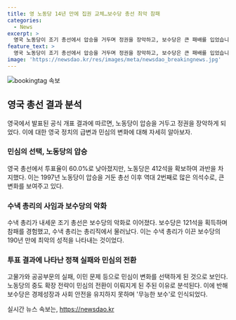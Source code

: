 ```yaml
---
title: 영 노동당 14년 만에 집권 교체…보수당 총선 최악 참패
categories:
  - News
excerpt: >
  영국 노동당이 조기 총선에서 압승을 거두며 정권을 장악하고, 보수당은 큰 패배를 입었습니다. 투표율은 낮았지만, 노동당은 역대 2번째로 많은 의석을 획득하여 역사적인 변화를 이끌었습니다. 수낵 총리는 사임을 발표하며 무능한 보수로 여겨져 민심을 잃었다는 평가를 받았고, 중도 성향의 자유민주당이 약진했습니다. 또한, 극우당이 처음으로 당선자를 배출하는 등 정치 지형이 변화했습니다.
feature_text: >
  영국 노동당이 조기 총선에서 압승을 거두며 정권을 장악하고, 보수당은 큰 패배를 입었습니다. 투표율은 낮았지만, 노동당은 역대 2번째로 많은 의석을 획득하여 역사적인 변화를 이끌었습니다. 수낵 총리는 사임을 발표하며 무능한 보수로 여겨져 민심을 잃었다는 평가를 받았고, 중도 성향의 자유민주당이 약진했습니다. 또한, 극우당이 처음으로 당선자를 배출하는 등 정치 지형이 변화했습니다.
image: 'https://newsdao.kr/res/images/meta/newsdao_breakingnews.jpg'
---
```


<p><img src="https://newsdao.kr/res/images/meta/newsdao_breakingnews.jpg" alt="bookingtag 속보" /></p>

<h2 data-ke-size="size26">영국 총선 결과 분석</h2>

<p data-ke-size="size16">영국에서 발표된 공식 개표 결과에 따르면, 노동당이 압승을 거두고 정권을 장악하게 되었다. 이에 대한 영국 정치의 급변과 민심의 변화에 대해 자세히 알아보자. </p>

<h3>민심의 선택, 노동당의 압승</h3>

<p data-ke-size="size16">영국 총선에서 투표율이 60.0%로 낮아졌지만, 노동당은 412석을 확보하여 과반을 차지했다. 이는 1997년 노동당이 압승을 거둔 총선 이후 역대 2번째로 많은 의석수로, 큰 변화를 보여주고 있다.</p>

<h3>수낵 총리의 사임과 보수당의 악화</h3>

<p data-ke-size="size16">수낵 총리가 내세운 조기 총선은 보수당의 악화로 이어졌다. 보수당은 121석을 획득하며 참패를 경험했고, 수낵 총리는 총리직에서 물러났다. 이는 수낵 총리가 이끈 보수당의 190년 만에 최악의 성적을 나타내는 것이었다.</p>

<h3>투표 결과에 나타난 정책 실패와 민심의 전환</h3>

<p data-ke-size="size16">고물가와 공공부문의 실패, 이민 문제 등으로 민심이 변화를 선택하게 된 것으로 보인다. 노동당의 중도 확장 전략이 민심의 전환이 이뤄지게 된 주된 이유로 분석된다. 이에 반해 보수당은 경제성장과 사회 안전을 유지하지 못하며 '무능한 보수'로 인식되었다.</p>
실시간 뉴스 속보는, <a href="https://newsdao.kr" rel="dofollow">https://newsdao.kr</a>


